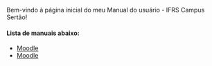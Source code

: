 Bem-vindo à página inicial do meu Manual do usuário - IFRS Campus Sertão!

#### Lista de manuais abaixo:
* [Moodle](.moodle.html)
* [Moodle](./moodle.html)